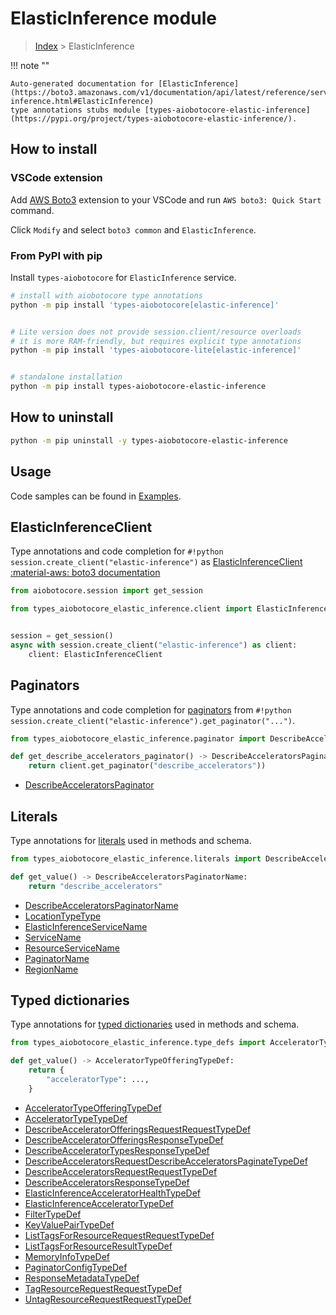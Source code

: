 # ElasticInference module

> [Index](../README.md) > ElasticInference


!!! note ""

    Auto-generated documentation for [ElasticInference](https://boto3.amazonaws.com/v1/documentation/api/latest/reference/services/elastic-inference.html#ElasticInference)
    type annotations stubs module [types-aiobotocore-elastic-inference](https://pypi.org/project/types-aiobotocore-elastic-inference/).

## How to install

### VSCode extension

Add [AWS Boto3](https://marketplace.visualstudio.com/items?itemName=Boto3typed.boto3-ide)
extension to your VSCode and run `AWS boto3: Quick Start` command.

Click `Modify` and select `boto3 common` and `ElasticInference`.

### From PyPI with pip

Install `types-aiobotocore` for `ElasticInference` service.

```bash
# install with aiobotocore type annotations
python -m pip install 'types-aiobotocore[elastic-inference]'


# Lite version does not provide session.client/resource overloads
# it is more RAM-friendly, but requires explicit type annotations
python -m pip install 'types-aiobotocore-lite[elastic-inference]'


# standalone installation
python -m pip install types-aiobotocore-elastic-inference
```



## How to uninstall

```bash
python -m pip uninstall -y types-aiobotocore-elastic-inference
```

## Usage

Code samples can be found in [Examples](./usage.md).

## ElasticInferenceClient

Type annotations and code completion for  `#!python session.create_client("elastic-inference")` as [ElasticInferenceClient](./client.md)
[:material-aws: boto3 documentation](https://boto3.amazonaws.com/v1/documentation/api/latest/reference/services/elastic-inference.html#ElasticInference.Client)

```python title="Usage example"
from aiobotocore.session import get_session

from types_aiobotocore_elastic_inference.client import ElasticInferenceClient


session = get_session()
async with session.create_client("elastic-inference") as client:
    client: ElasticInferenceClient
```


## Paginators

Type annotations and code completion for
[paginators](./paginators.md)
from `#!python session.create_client("elastic-inference").get_paginator("...")`.

```python title="Usage example"
from types_aiobotocore_elastic_inference.paginator import DescribeAcceleratorsPaginator

def get_describe_accelerators_paginator() -> DescribeAcceleratorsPaginator:
    return client.get_paginator("describe_accelerators"))
```

- [DescribeAcceleratorsPaginator](./paginators.md#describeacceleratorspaginator)








## Literals

Type annotations for [literals](./literals.md) used in methods and schema.

```python title="Usage example"
from types_aiobotocore_elastic_inference.literals import DescribeAcceleratorsPaginatorName

def get_value() -> DescribeAcceleratorsPaginatorName:
    return "describe_accelerators"
```

- [DescribeAcceleratorsPaginatorName](./literals.md#describeacceleratorspaginatorname)
- [LocationTypeType](./literals.md#locationtypetype)
- [ElasticInferenceServiceName](./literals.md#elasticinferenceservicename)
- [ServiceName](./literals.md#servicename)
- [ResourceServiceName](./literals.md#resourceservicename)
- [PaginatorName](./literals.md#paginatorname)
- [RegionName](./literals.md#regionname)




## Typed dictionaries

Type annotations for [typed dictionaries](./type_defs.md) used in methods and schema.

```python title="Usage example"
from types_aiobotocore_elastic_inference.type_defs import AcceleratorTypeOfferingTypeDef

def get_value() -> AcceleratorTypeOfferingTypeDef:
    return {
        "acceleratorType": ...,
    }
```

- [AcceleratorTypeOfferingTypeDef](./type_defs.md#acceleratortypeofferingtypedef)
- [AcceleratorTypeTypeDef](./type_defs.md#acceleratortypetypedef)
- [DescribeAcceleratorOfferingsRequestRequestTypeDef](./type_defs.md#describeacceleratorofferingsrequestrequesttypedef)
- [DescribeAcceleratorOfferingsResponseTypeDef](./type_defs.md#describeacceleratorofferingsresponsetypedef)
- [DescribeAcceleratorTypesResponseTypeDef](./type_defs.md#describeacceleratortypesresponsetypedef)
- [DescribeAcceleratorsRequestDescribeAcceleratorsPaginateTypeDef](./type_defs.md#describeacceleratorsrequestdescribeacceleratorspaginatetypedef)
- [DescribeAcceleratorsRequestRequestTypeDef](./type_defs.md#describeacceleratorsrequestrequesttypedef)
- [DescribeAcceleratorsResponseTypeDef](./type_defs.md#describeacceleratorsresponsetypedef)
- [ElasticInferenceAcceleratorHealthTypeDef](./type_defs.md#elasticinferenceacceleratorhealthtypedef)
- [ElasticInferenceAcceleratorTypeDef](./type_defs.md#elasticinferenceacceleratortypedef)
- [FilterTypeDef](./type_defs.md#filtertypedef)
- [KeyValuePairTypeDef](./type_defs.md#keyvaluepairtypedef)
- [ListTagsForResourceRequestRequestTypeDef](./type_defs.md#listtagsforresourcerequestrequesttypedef)
- [ListTagsForResourceResultTypeDef](./type_defs.md#listtagsforresourceresulttypedef)
- [MemoryInfoTypeDef](./type_defs.md#memoryinfotypedef)
- [PaginatorConfigTypeDef](./type_defs.md#paginatorconfigtypedef)
- [ResponseMetadataTypeDef](./type_defs.md#responsemetadatatypedef)
- [TagResourceRequestRequestTypeDef](./type_defs.md#tagresourcerequestrequesttypedef)
- [UntagResourceRequestRequestTypeDef](./type_defs.md#untagresourcerequestrequesttypedef)

